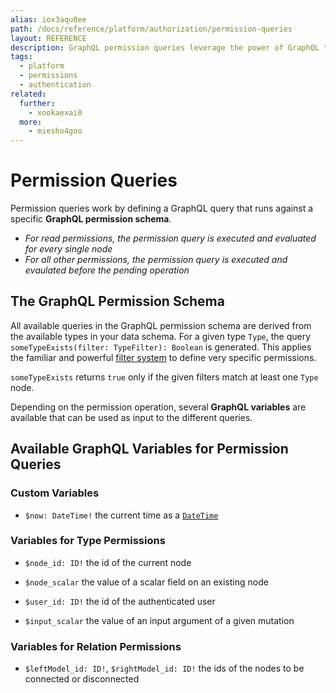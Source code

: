 ```yaml
---
alias: iox3aqu0ee
path: /docs/reference/platform/authorization/permission-queries
layout: REFERENCE
description: GraphQL permission queries leverage the power of GraphQL to define data requirements in a straight-forward way.
tags:
  - platform
  - permissions
  - authentication
related:
  further:
    - xookaexai0
  more:
    - miesho4goo
---
```


# Permission Queries

Permission queries work by defining a GraphQL query that runs against a specific **GraphQL permission schema**.

* *For read permissions, the permission query is executed and evaluated for every single node*
* *For all other permissions, the permission query is executed and evaulated  before the pending operation*

## The GraphQL Permission Schema

All available queries in the GraphQL permission schema are derived from the available types in your data schema. For a given type `Type`, the query `someTypeExists(filter: TypeFilter): Boolean` is generated. This applies the familiar and powerful [filter system](!alias-xookaexai0) to define very specific permissions.

`someTypeExists` returns `true` only if the given filters match at least one `Type` node.

Depending on the permission operation, several **GraphQL variables** are available that can be used as input to the different queries.

## Available GraphQL Variables for Permission Queries

### Custom Variables

* `$now: DateTime!` the current time as a [`DateTime`](!alias-teizeit5se#datetime)

### Variables for Type Permissions

* `$node_id: ID!` the id of the current node
* `$node_scalar` the value of a scalar field on an existing node

* `$user_id: ID!` the id of the authenticated user
* `$input_scalar` the value of an input argument of a given mutation

### Variables for Relation Permissions

* `$leftModel_id: ID!`, `$rightModel_id: ID!` the ids of the nodes to be connected or disconnected
